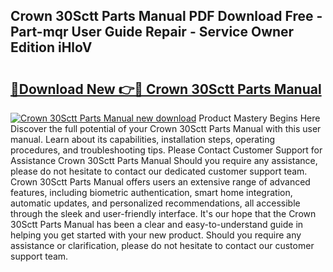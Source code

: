 ## Crown 30Sctt Parts Manual PDF Download Free - Part-mqr User Guide Repair - Service Owner Edition iHloV

# <h2><a href="http://bc81904.oget.top/?id=Crown+30Sctt+Parts+Manual">🔗Download New 👉🔴 Crown 30Sctt Parts Manual</a></h2>

[![Crown 30Sctt Parts Manual new download](https://i.imgur.com/5g1atiW.png)](http://bc81904.oget.top/?id=Crown+30Sctt+Parts+Manual)
Product Mastery Begins Here Discover the full potential of your Crown 30Sctt Parts Manual with this user manual. Learn about its capabilities, installation steps, operating procedures, and troubleshooting tips. Please Contact Customer Support for Assistance Crown 30Sctt Parts Manual Should you require any assistance, please do not hesitate to contact our dedicated customer support team. Crown 30Sctt Parts Manual offers users an extensive range of advanced features, including biometric authentication, smart home integration, automatic updates, and personalized recommendations, all accessible through the sleek and user-friendly interface. It's our hope that the Crown 30Sctt Parts Manual has been a clear and easy-to-understand guide in helping you get started with your new product. Should you require any assistance or clarification, please do not hesitate to contact our customer support team.
